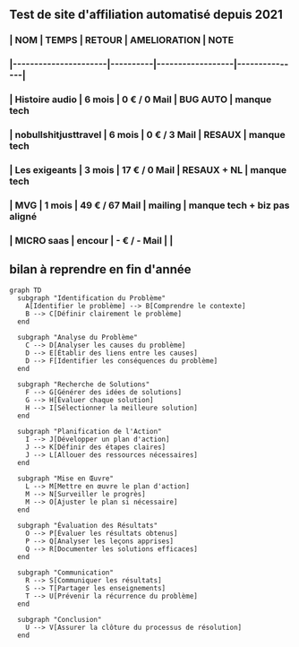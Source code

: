 ## Test de site d'affiliation automatisé depuis 2021


### | NOM                  | TEMPS    | RETOUR           | AMELIORATION  | NOTE   
### |----------------------|----------|------------------|---------------|
### | Histoire audio       | 6 mois   | 0 €   / 0  Mail  | BUG AUTO      | manque tech
### | nobullshitjusttravel | 6 mois   | 0 €   / 3  Mail  | RESAUX        | manque tech
### | Les exigeants        | 3 mois   | 17 €  / 0  Mail  | RESAUX +  NL  | manque tech
### | MVG                  | 1 mois   | 49 €  / 67 Mail  | mailing       | manque tech + biz pas aligné
### | MICRO saas           | encour   | - €  / - Mail    |               |





## bilan à reprendre en fin d'année
```mermaid
graph TD
  subgraph "Identification du Problème"
    A[Identifier le problème] --> B[Comprendre le contexte]
    B --> C[Définir clairement le problème]
  end

  subgraph "Analyse du Problème"
    C --> D[Analyser les causes du problème]
    D --> E[Établir des liens entre les causes]
    D --> F[Identifier les conséquences du problème]
  end

  subgraph "Recherche de Solutions"
    F --> G[Générer des idées de solutions]
    G --> H[Évaluer chaque solution]
    H --> I[Sélectionner la meilleure solution]
  end

  subgraph "Planification de l'Action"
    I --> J[Développer un plan d'action]
    J --> K[Définir des étapes claires]
    J --> L[Allouer des ressources nécessaires]
  end

  subgraph "Mise en Œuvre"
    L --> M[Mettre en œuvre le plan d'action]
    M --> N[Surveiller le progrès]
    M --> O[Ajuster le plan si nécessaire]
  end

  subgraph "Évaluation des Résultats"
    O --> P[Évaluer les résultats obtenus]
    P --> Q[Analyser les leçons apprises]
    Q --> R[Documenter les solutions efficaces]
  end

  subgraph "Communication"
    R --> S[Communiquer les résultats]
    S --> T[Partager les enseignements]
    T --> U[Prévenir la récurrence du problème]
  end

  subgraph "Conclusion"
    U --> V[Assurer la clôture du processus de résolution]
  end
```
